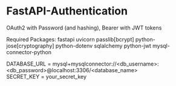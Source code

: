 # FastAPI-Authentication
OAuth2 with Password (and hashing), Bearer with JWT tokens

Required Packages:
 fastapi uvicorn passlib[bcrypt] python-jose[cryptography] python-dotenv sqlalchemy python-jwt mysql-connector-python 

DATABASE_URL = mysql+mysqlconnector://<db_username>:<db_password>@localhost:3306/<database_name><br>
SECRET_KEY = your_secret_key

